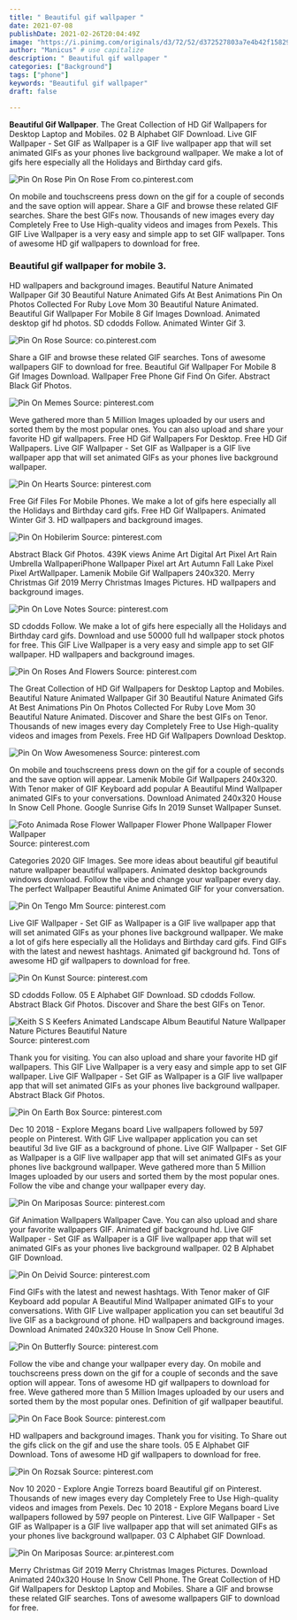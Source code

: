 ```yaml
---
title: " Beautiful gif wallpaper "
date: 2021-07-08
publishDate: 2021-02-26T20:04:49Z
image: "https://i.pinimg.com/originals/d3/72/52/d372527803a7e4b42f15829cce5d69b4.gif"
author: "Manicus" # use capitalize
description: " Beautiful gif wallpaper "
categories: ["Background"]
tags: ["phone"]
keywords: "Beautiful gif wallpaper"
draft: false

---
```



**Beautiful Gif Wallpaper**. The Great Collection of HD Gif Wallpapers for Desktop Laptop and Mobiles. 02 B Alphabet GIF Download. Live GIF Wallpaper - Set GIF as Wallpaper is a GIF live wallpaper app that will set animated GIFs as your phones live background wallpaper. We make a lot of gifs here especially all the Holidays and Birthday card gifs.

![Pin On Rose](https://i.pinimg.com/originals/55/d9/dd/55d9dd6bfa45d1a025ef1ab1069c1ce5.gif "Pin On Rose")
Pin On Rose From co.pinterest.com


On mobile and touchscreens press down on the gif for a couple of seconds and the save option will appear. Share a GIF and browse these related GIF searches. Share the best GIFs now. Thousands of new images every day Completely Free to Use High-quality videos and images from Pexels. This GIF Live Wallpaper is a very easy and simple app to set GIF wallpaper. Tons of awesome HD gif wallpapers to download for free.

### Beautiful gif wallpaper for mobile 3.

HD wallpapers and background images. Beautiful Nature Animated Wallpaper Gif 30 Beautiful Nature Animated Gifs At Best Animations Pin On Photos Collected For Ruby Love Mom 30 Beautiful Nature Animated. Beautiful Gif Wallpaper For Mobile 8 Gif Images Download. Animated desktop gif hd photos. SD cdodds Follow. Animated Winter Gif 3.


![Pin On Rose](https://i.pinimg.com/originals/55/d9/dd/55d9dd6bfa45d1a025ef1ab1069c1ce5.gif "Pin On Rose")
Source: co.pinterest.com

Share a GIF and browse these related GIF searches. Tons of awesome wallpapers GIF to download for free. Beautiful Gif Wallpaper For Mobile 8 Gif Images Download. Wallpaper Free Phone Gif Find On Gifer. Abstract Black Gif Photos.

![Pin On Memes](https://i.pinimg.com/originals/76/70/68/767068b02d4049a42f1e066344aa63de.gif "Pin On Memes")
Source: pinterest.com

Weve gathered more than 5 Million Images uploaded by our users and sorted them by the most popular ones. You can also upload and share your favorite HD gif wallpapers. Free HD Gif Wallpapers For Desktop. Free HD Gif Wallpapers. Live GIF Wallpaper - Set GIF as Wallpaper is a GIF live wallpaper app that will set animated GIFs as your phones live background wallpaper.

![Pin On Hearts](https://i.pinimg.com/originals/e3/75/6e/e3756e8b460cfb883d6681f4f38744a0.gif "Pin On Hearts")
Source: pinterest.com

Free Gif Files For Mobile Phones. We make a lot of gifs here especially all the Holidays and Birthday card gifs. Free HD Gif Wallpapers. Animated Winter Gif 3. HD wallpapers and background images.

![Pin On Hobilerim](https://i.pinimg.com/originals/b0/c0/18/b0c01888699f7852ce4c85d602309822.gif "Pin On Hobilerim")
Source: pinterest.com

Abstract Black Gif Photos. 439K views Anime Art Digital Art Pixel Art Rain Umbrella WallpaperiPhone Wallpaper Pixel art Art Autumn Fall Lake Pixel Pixel ArtWallpaper. Lamenik Mobile Gif Wallpapers 240x320. Merry Christmas Gif 2019 Merry Christmas Images Pictures. HD wallpapers and background images.

![Pin On Love Notes](https://i.pinimg.com/originals/41/1e/62/411e6250a719c20d2c267b4aad852c8f.gif "Pin On Love Notes")
Source: pinterest.com

SD cdodds Follow. We make a lot of gifs here especially all the Holidays and Birthday card gifs. Download and use 50000 full hd wallpaper stock photos for free. This GIF Live Wallpaper is a very easy and simple app to set GIF wallpaper. HD wallpapers and background images.

![Pin On Roses And Flowers](https://i.pinimg.com/originals/6b/e5/f4/6be5f49bddcf3574373c33e382b5cbf9.gif "Pin On Roses And Flowers")
Source: pinterest.com

The Great Collection of HD Gif Wallpapers for Desktop Laptop and Mobiles. Beautiful Nature Animated Wallpaper Gif 30 Beautiful Nature Animated Gifs At Best Animations Pin On Photos Collected For Ruby Love Mom 30 Beautiful Nature Animated. Discover and Share the best GIFs on Tenor. Thousands of new images every day Completely Free to Use High-quality videos and images from Pexels. Free HD Gif Wallpapers Download Desktop.

![Pin On Wow Awesomeness](https://i.pinimg.com/originals/d2/eb/02/d2eb027404bf3bb646ab568dda75f60e.gif "Pin On Wow Awesomeness")
Source: pinterest.com

On mobile and touchscreens press down on the gif for a couple of seconds and the save option will appear. Lamenik Mobile Gif Wallpapers 240x320. With Tenor maker of GIF Keyboard add popular A Beautiful Mind Wallpaper animated GIFs to your conversations. Download Animated 240x320 House In Snow Cell Phone. Google Sunrise Gifs In 2019 Sunset Wallpaper Sunset.

![Foto Animada Rose Flower Wallpaper Flower Phone Wallpaper Flower Wallpaper](https://i.pinimg.com/originals/d4/3f/2a/d43f2ad55c83dba80182fa204d8b2b2e.gif "Foto Animada Rose Flower Wallpaper Flower Phone Wallpaper Flower Wallpaper")
Source: pinterest.com

Categories 2020 GIF Images. See more ideas about beautiful gif beautiful nature wallpaper beautiful wallpapers. Animated desktop backgrounds windows download. Follow the vibe and change your wallpaper every day. The perfect Wallpaper Beautiful Anime Animated GIF for your conversation.

![Pin On Tengo Mm](https://i.pinimg.com/originals/fc/e1/a2/fce1a22300006ed7a8aeca7fe8ff70c1.gif "Pin On Tengo Mm")
Source: pinterest.com

Live GIF Wallpaper - Set GIF as Wallpaper is a GIF live wallpaper app that will set animated GIFs as your phones live background wallpaper. We make a lot of gifs here especially all the Holidays and Birthday card gifs. Find GIFs with the latest and newest hashtags. Animated gif background hd. Tons of awesome HD gif wallpapers to download for free.

![Pin On Kunst](https://i.pinimg.com/originals/a2/cd/29/a2cd29ef37a46e630a01cbdf9ef41130.gif "Pin On Kunst")
Source: pinterest.com

SD cdodds Follow. 05 E Alphabet GIF Download. SD cdodds Follow. Abstract Black Gif Photos. Discover and Share the best GIFs on Tenor.

![Keith S S Keefers Animated Landscape Album Beautiful Nature Wallpaper Nature Pictures Beautiful Nature](https://i.pinimg.com/originals/25/dc/69/25dc6947bf93f572cc0c0065716a400c.gif "Keith S S Keefers Animated Landscape Album Beautiful Nature Wallpaper Nature Pictures Beautiful Nature")
Source: pinterest.com

Thank you for visiting. You can also upload and share your favorite HD gif wallpapers. This GIF Live Wallpaper is a very easy and simple app to set GIF wallpaper. Live GIF Wallpaper - Set GIF as Wallpaper is a GIF live wallpaper app that will set animated GIFs as your phones live background wallpaper. Abstract Black Gif Photos.

![Pin On Earth Box](https://i.pinimg.com/originals/37/df/29/37df29a38fdb8cde74131b95d60a6b3a.gif "Pin On Earth Box")
Source: pinterest.com

Dec 10 2018 - Explore Megans board Live wallpapers followed by 597 people on Pinterest. With GIF Live wallpaper application you can set beautiful 3d live GIF as a background of phone. Live GIF Wallpaper - Set GIF as Wallpaper is a GIF live wallpaper app that will set animated GIFs as your phones live background wallpaper. Weve gathered more than 5 Million Images uploaded by our users and sorted them by the most popular ones. Follow the vibe and change your wallpaper every day.

![Pin On Mariposas](https://i.pinimg.com/originals/2a/be/5d/2abe5d885c156f309963ccd3b1cfac8d.gif "Pin On Mariposas")
Source: pinterest.com

Gif Animation Wallpapers Wallpaper Cave. You can also upload and share your favorite wallpapers GIF. Animated gif background hd. Live GIF Wallpaper - Set GIF as Wallpaper is a GIF live wallpaper app that will set animated GIFs as your phones live background wallpaper. 02 B Alphabet GIF Download.

![Pin On Deivid](https://i.pinimg.com/originals/11/e2/95/11e29578baae6b8d1e751b5c38f3fb8b.gif "Pin On Deivid")
Source: pinterest.com

Find GIFs with the latest and newest hashtags. With Tenor maker of GIF Keyboard add popular A Beautiful Mind Wallpaper animated GIFs to your conversations. With GIF Live wallpaper application you can set beautiful 3d live GIF as a background of phone. HD wallpapers and background images. Download Animated 240x320 House In Snow Cell Phone.

![Pin On Butterfly](https://i.pinimg.com/originals/64/48/42/644842a869c05d040547be708a32b1e9.gif "Pin On Butterfly")
Source: pinterest.com

Follow the vibe and change your wallpaper every day. On mobile and touchscreens press down on the gif for a couple of seconds and the save option will appear. Tons of awesome HD gif wallpapers to download for free. Weve gathered more than 5 Million Images uploaded by our users and sorted them by the most popular ones. Definition of gif wallpaper beautiful.

![Pin On Face Book](https://i.pinimg.com/originals/29/7f/97/297f97ea32c0915f4df91513c5e6dfb1.gif "Pin On Face Book")
Source: pinterest.com

HD wallpapers and background images. Thank you for visiting. To Share out the gifs click on the gif and use the share tools. 05 E Alphabet GIF Download. Tons of awesome HD gif wallpapers to download for free.

![Pin On Rozsak](https://i.pinimg.com/originals/e6/4d/7c/e64d7c306ee6d106c3a09e478d217fb1.gif "Pin On Rozsak")
Source: pinterest.com

Nov 10 2020 - Explore Angie Torrezs board Beautiful gif on Pinterest. Thousands of new images every day Completely Free to Use High-quality videos and images from Pexels. Dec 10 2018 - Explore Megans board Live wallpapers followed by 597 people on Pinterest. Live GIF Wallpaper - Set GIF as Wallpaper is a GIF live wallpaper app that will set animated GIFs as your phones live background wallpaper. 03 C Alphabet GIF Download.

![Pin On Mariposas](https://i.pinimg.com/originals/d3/72/52/d372527803a7e4b42f15829cce5d69b4.gif "Pin On Mariposas")
Source: ar.pinterest.com

Merry Christmas Gif 2019 Merry Christmas Images Pictures. Download Animated 240x320 House In Snow Cell Phone. The Great Collection of HD Gif Wallpapers for Desktop Laptop and Mobiles. Share a GIF and browse these related GIF searches. Tons of awesome wallpapers GIF to download for free.

